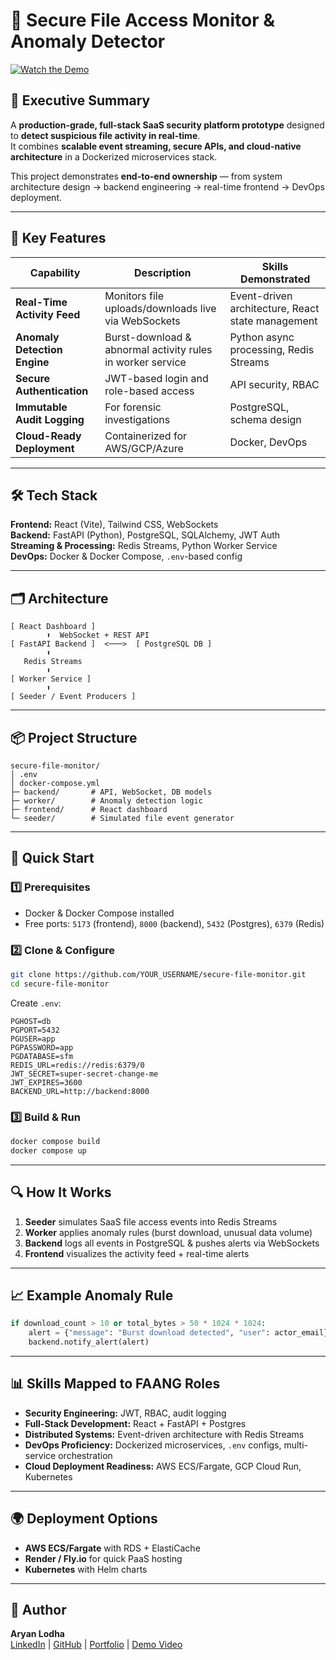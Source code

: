# 🔐 Secure File Access Monitor & Anomaly Detector

[![Watch the Demo](https://img.shields.io/badge/▶%20Watch%20Demo-YouTube-red?style=for-the-badge)](https://youtu.be/ql-e-m7gSyI)

## 📌 Executive Summary
A **production-grade, full-stack SaaS security platform prototype** designed to **detect suspicious file activity in real-time**.  
It combines **scalable event streaming, secure APIs, and cloud-native architecture** in a Dockerized microservices stack.

This project demonstrates **end-to-end ownership** — from system architecture design → backend engineering → real-time frontend → DevOps deployment.

---

## 🎯 Key Features
| Capability | Description | Skills Demonstrated |
|------------|-------------|----------------------|
| **Real-Time Activity Feed** | Monitors file uploads/downloads live via WebSockets | Event-driven architecture, React state management |
| **Anomaly Detection Engine** | Burst-download & abnormal activity rules in worker service | Python async processing, Redis Streams |
| **Secure Authentication** | JWT-based login and role-based access | API security, RBAC |
| **Immutable Audit Logging** | For forensic investigations | PostgreSQL, schema design |
| **Cloud-Ready Deployment** | Containerized for AWS/GCP/Azure | Docker, DevOps |

---

## 🛠 Tech Stack
**Frontend:** React (Vite), Tailwind CSS, WebSockets  
**Backend:** FastAPI (Python), PostgreSQL, SQLAlchemy, JWT Auth  
**Streaming & Processing:** Redis Streams, Python Worker Service  
**DevOps:** Docker & Docker Compose, `.env`-based config

---

## 🗂 Architecture
```
[ React Dashboard ]
        ⬆  WebSocket + REST API
[ FastAPI Backend ]  <───>  [ PostgreSQL DB ]
        ⬆
   Redis Streams
        ⬆
[ Worker Service ]
        ⬆
[ Seeder / Event Producers ]
```

---

## 📦 Project Structure
```
secure-file-monitor/
│ .env
│ docker-compose.yml
├─ backend/       # API, WebSocket, DB models
├─ worker/        # Anomaly detection logic
├─ frontend/      # React dashboard
└─ seeder/        # Simulated file event generator
```

---

## 🚀 Quick Start

### 1️⃣ Prerequisites
- Docker & Docker Compose installed
- Free ports: `5173` (frontend), `8000` (backend), `5432` (Postgres), `6379` (Redis)

### 2️⃣ Clone & Configure
```bash
git clone https://github.com/YOUR_USERNAME/secure-file-monitor.git
cd secure-file-monitor
```
Create `.env`:
```env
PGHOST=db
PGPORT=5432
PGUSER=app
PGPASSWORD=app
PGDATABASE=sfm
REDIS_URL=redis://redis:6379/0
JWT_SECRET=super-secret-change-me
JWT_EXPIRES=3600
BACKEND_URL=http://backend:8000
```

### 3️⃣ Build & Run
```bash
docker compose build
docker compose up
```

---

## 🔍 How It Works
1. **Seeder** simulates SaaS file access events into Redis Streams  
2. **Worker** applies anomaly rules (burst download, unusual data volume)  
3. **Backend** logs all events in PostgreSQL & pushes alerts via WebSockets  
4. **Frontend** visualizes the activity feed + real-time alerts

---

## 📈 Example Anomaly Rule
```python
if download_count > 10 or total_bytes > 50 * 1024 * 1024:
    alert = {"message": "Burst download detected", "user": actor_email}
    backend.notify_alert(alert)
```

---

## 📊 Skills Mapped to FAANG Roles
- **Security Engineering:** JWT, RBAC, audit logging
- **Full-Stack Development:** React + FastAPI + Postgres
- **Distributed Systems:** Event-driven architecture with Redis Streams
- **DevOps Proficiency:** Dockerized microservices, `.env` configs, multi-service orchestration
- **Cloud Deployment Readiness:** AWS ECS/Fargate, GCP Cloud Run, Kubernetes

---

## 🌍 Deployment Options
- **AWS ECS/Fargate** with RDS + ElastiCache
- **Render / Fly.io** for quick PaaS hosting
- **Kubernetes** with Helm charts

---

## 👤 Author
**Aryan Lodha**  
[LinkedIn](https://www.linkedin.com/in/aryan-lodha-31b6361b8/) | [GitHub](https://github.com/ary0912) | [Portfolio](https://aryan0912portfolio.framer.website) | [Demo Video](https://youtu.be/ql-e-m7gSyI)
